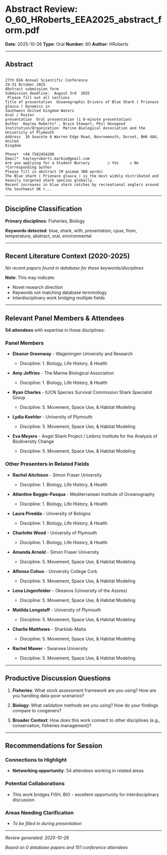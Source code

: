 # Abstract Review: O_60_HRoberts_EEA2025_abstract_form.pdf

**Date**: 2025-10-26
**Type**: Oral
**Number**: 60
**Author**: HRoberts

---

## Abstract

```
 
27th EEA Annual Scientific Conference  
29-31 October 2025  
Abstract submission form  
Submission deadline:  August 3rd  2025  
 Please fill out all sections  
Title of presentation  Oceanographic Drivers of Blue Shark ( Prionace glauca ) Dynamics in 
Southwest United Kingdom Waters  
Oral / Poster 
presentation  Oral presentation (1 0-minute presentation)  
Author  Hayley Roberts* , Bryce Stewart, Phil Hosegood  
Institution/Organization  Marine Biological Association and the University of Plymouth  
Address  10 Seacote 6 Warren Edge Road, Bournemouth, Dorset, BH6 4AU, United 
Kingdom  
 
Phone*  +44 7582454280  
Email*  hayleyroberts.marbio@gmail.com  
Are you applying for a Student Bursary        ○ Yes     ○ No  
*Corresponding author  
Please fill in abstract (M aximum 300 words)  
The Blue shark ( Prionace glauca ) is the most widely distributed and heavily targeted shark species globally. 
Recent increases in blue shark catches by recreational anglers around the Southwest UK r...
```

---

## Discipline Classification

**Primary disciplines**: Fisheries, Biology

**Keywords detected**: blue, shark, with, presentation, cpue, from, temperature, abstract, oral, environmental


---

## Recent Literature Context (2020-2025)


*No recent papers found in database for these keywords/disciplines*

**Note**: This may indicate:
- Novel research direction
- Keywords not matching database terminology
- Interdisciplinary work bridging multiple fields

---

## Relevant Panel Members & Attendees


**54 attendees** with expertise in these disciplines:


### Panel Members

- **Eleanor Greenway** - Wageningen University and Research
  - Discipline: 1. Biology, Life History, & Health

- **Amy Jeffries** - The Marine Biological Association
  - Discipline: 1. Biology, Life History, & Health

- **Ryan Charles** - IUCN Species Survival Commission Shark Specialist Group
  - Discipline: 5. Movement, Space Use, & Habitat Modeling

- **Lydia Koehler** - University of Plymouth
  - Discipline: 5. Movement, Space Use, & Habitat Modeling

- **Eva Meyers** - Angel Shark Project / Leibniz Institute for the Analysis of Biodiversity Change
  - Discipline: 5. Movement, Space Use, & Habitat Modeling


### Other Presenters in Related Fields

- **Rachel Aitchison** - Simon Fraser University
  - Discipline: 1. Biology, Life History, & Health

- **Atlantine Boggio-Pasqua** - Mediterranean Institute of Oceanography
  - Discipline: 1. Biology, Life History, & Health

- **Laura Piredda** - University of Bologna
  - Discipline: 1. Biology, Life History, & Health

- **Charlotte Wood** - University of Plymouth
  - Discipline: 1. Biology, Life History, & Health

- **Amanda Arnold** - Simon Fraser University
  - Discipline: 5. Movement, Space Use, & Habitat Modeling

- **Alfonso Cohuo** - University College Cork
  - Discipline: 5. Movement, Space Use, & Habitat Modeling

- **Lena Lingenfelder** - Okeanos (University of the Azores)
  - Discipline: 5. Movement, Space Use, & Habitat Modeling

- **Matilda Longstaff** - University of Plymouth
  - Discipline: 5. Movement, Space Use, & Habitat Modeling

- **Charlie Matthews** - Sharklab-Malta
  - Discipline: 5. Movement, Space Use, & Habitat Modeling

- **Rachel Mawer** - Swansea University
  - Discipline: 5. Movement, Space Use, & Habitat Modeling

---

## Productive Discussion Questions


1. **Fisheries**: What stock assessment framework are you using? How are you handling data-poor scenarios?


2. **Biology**: What validation methods are you using? How do your findings compare to congeners?


3. **Broader Context**: How does this work connect to other disciplines (e.g., conservation, fisheries management)?


---

## Recommendations for Session

### Connections to Highlight

- **Networking opportunity**: 54 attendees working in related areas

### Potential Collaborations

- This work bridges FISH, BIO - excellent opportunity for interdisciplinary discussion

### Areas Needing Clarification

- _To be filled in during presentation_

---


*Review generated: 2025-10-26*

*Based on 0 database papers and 151 conference attendees*